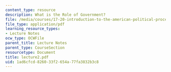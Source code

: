```yaml
---
content_type: resource
description: What is the Role of Government?
file: /media/courses/17-20-introduction-to-the-american-political-process-spring-2004/1ad6cfcd826033f2654a77fa3832b3c8_lecture2.pdf
file_type: application/pdf
learning_resource_types:
- Lecture Notes
ocw_type: OCWFile
parent_title: Lecture Notes
parent_type: CourseSection
resourcetype: Document
title: lecture2.pdf
uid: 1ad6cfcd-8260-33f2-654a-77fa3832b3c8
---
```

